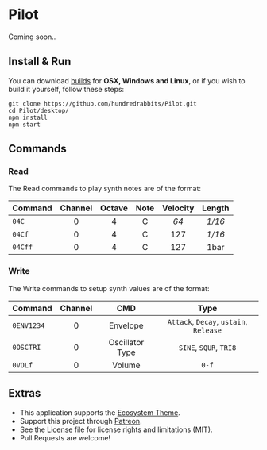 # Pilot

Coming soon..

## Install & Run

You can download [builds](https://hundredrabbits.itch.io/orca) for **OSX, Windows and Linux**, or if you wish to build it yourself, follow these steps:

```
git clone https://github.com/hundredrabbits/Pilot.git
cd Pilot/desktop/
npm install
npm start
```

## Commands

### Read

The Read commands to play synth notes are of the format: 

| Command | Channel | Octave | Note | Velocity | Length |
| :-      | :-:     | :-:    | :-:  | :-:      | :-:    |
| `04C`   | 0       | 4      | C    | _64_     | _1/16_ |
| `04Cf`  | 0       | 4      | C    | 127      | _1/16_ |
| `04Cff` | 0       | 4      | C    | 127      | 1bar   |

### Write

The Write commands to setup synth values are of the format:

| Command    | Channel | CMD             | Type                                   |
| :-         | :-:     | :-:             | :-:                                    | 
| `0ENV1234` | 0       | Envelope        | `Attack`, `Decay`, `ustain`, `Release` | 
| `0OSCTRI`  | 0       | Oscillator Type | `SINE`, `SQUR`, `TRI8`                 |
| `0VOLf`    | 0       | Volume          | `0-f`                                  |

## Extras

- This application supports the [Ecosystem Theme](https://github.com/hundredrabbits/Themes).
- Support this project through [Patreon](https://patreon.com/100).
- See the [License](LICENSE.md) file for license rights and limitations (MIT).
- Pull Requests are welcome!
